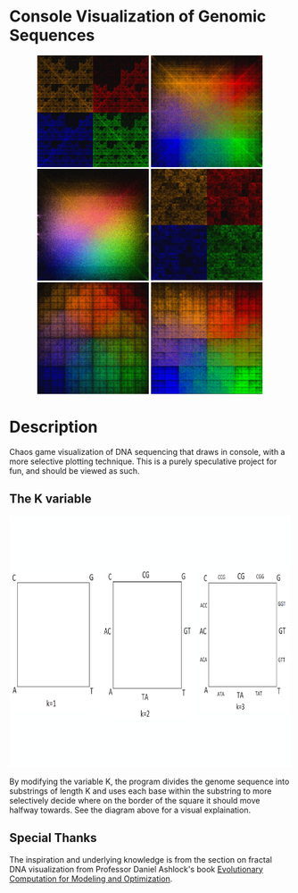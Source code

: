 # Console Visualization of Genomic Sequences



<p align="center">
  <img src="images/mousek1.png" width="200" height="200" >
  <img src="images/mouse_k2_el.PNG" width="200" height="200" >
  <img src="images/mouse_k3_l.PNG" width="200" height="200" >
  <img src="images/ecoli_1.PNG" width="200" height="200" >
  <img src="images/ecoli_k2_nml.PNG" width="200" height="200" >
  <img src="images/cow_k2_nml.PNG" width="200" height="200" >
</p>

# Description
Chaos game visualization of DNA sequencing that draws in console, with a more selective plotting technique. This is a purely speculative project for fun, and should be viewed as such.

## The K variable
<p align="center">
  <img src="images/k_explanation.png" width="800" height="450" >
</p>

By modifying the variable K, the program divides the genome sequence into substrings of length K and uses each base within the substring to more selectively decide where on the border of the square it should move halfway towards. See the diagram above for a visual explaination.

## Special Thanks
The inspiration and underlying knowledge is from the section on fractal DNA visualization from Professor Daniel Ashlock's book [Evolutionary Computation for Modeling and Optimization](https://www.springer.com/gp/book/9780387221960).
